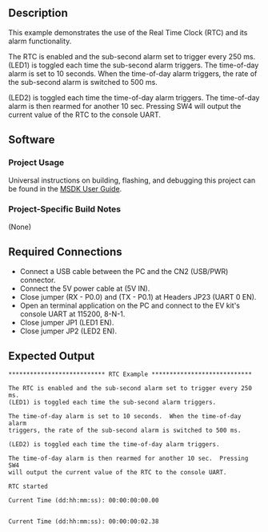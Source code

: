 ## Description

This example demonstrates the use of the Real Time Clock (RTC) and its alarm functionality.

The RTC is enabled and the sub-second alarm set to trigger every 250 ms.
(LED1) is toggled each time the sub-second alarm triggers.  The time-of-day alarm is set to 10 seconds.  When the time-of-day alarm triggers, the rate of the sub-second alarm is switched to 500 ms.

(LED2) is toggled each time the time-of-day alarm triggers. The time-of-day alarm is then rearmed for another 10 sec.  Pressing SW4 will output the current value of the RTC to the console UART.

## Software

### Project Usage

Universal instructions on building, flashing, and debugging this project can be found in the [MSDK User Guide](https://analog-devices-msdk.github.io/msdk/USERGUIDE/).

### Project-Specific Build Notes

(None)

## Required Connections

-   Connect a USB cable between the PC and the CN2 (USB/PWR) connector.
-   Connect the 5V power cable at (5V IN).
-   Close jumper (RX - P0.0) and (TX - P0.1) at Headers JP23 (UART 0 EN).
-   Open an terminal application on the PC and connect to the EV kit's console UART at 115200, 8-N-1.
-   Close jumper JP1 (LED1 EN).
-   Close jumper JP2 (LED2 EN).

## Expected Output

```
*************************** RTC Example ****************************

The RTC is enabled and the sub-second alarm set to trigger every 250 ms.
(LED1) is toggled each time the sub-second alarm triggers.

The time-of-day alarm is set to 10 seconds.  When the time-of-day alarm
triggers, the rate of the sub-second alarm is switched to 500 ms.

(LED2) is toggled each time the time-of-day alarm triggers.

The time-of-day alarm is then rearmed for another 10 sec.  Pressing SW4
will output the current value of the RTC to the console UART.

RTC started

Current Time (dd:hh:mm:ss): 00:00:00:00.00


Current Time (dd:hh:mm:ss): 00:00:00:02.38
```


